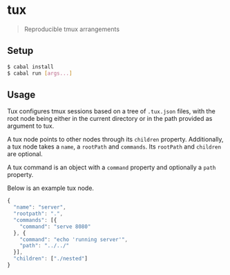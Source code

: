 # tux

> Reproducible tmux arrangements

## Setup

```sh
$ cabal install
$ cabal run [args...]
```

## Usage

Tux configures tmux sessions based on a tree of `.tux.json` files, with the
root node being either in the current directory or in the path provided as
argument to tux.

A tux node points to other nodes through its `children` property.
Additionally, a tux node takes a `name`, a `rootPath` and `commands`. Its
`rootPath` and `children` are optional.

A tux command is an object with a `command` property and optionally a `path`
property.

Below is an example tux node.

```js
{
  "name": "server",
  "rootpath": ".",
  "commands": [{
    "command": "serve 8080"
  }, {
    "command": "echo 'running server'",
    "path": "../../"
  }],
  "children": ["./nested"]
}
```

